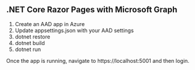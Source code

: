 ## .NET Core Razor Pages with Microsoft Graph

1. Create an AAD app in Azure
1. Update appsettings.json with your AAD settings
1. dotnet restore
1. dotnet build
1. dotnet run

Once the app is running, navigate to https://localhost:5001 and then login.